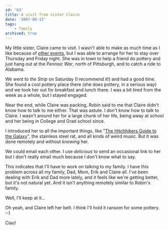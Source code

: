 ```yaml
---
id: '63'
title: A visit from sister Claire
date: '2007-08-13'
tags:
    - family
archived: true
---
```


My little sister, Claire came to visit. I wasn't able to make as much time as
I like because of [other events](/auf-wiedersehen-oma/), but I was able to
arrange for her to stay over Thursday and Friday night. She was in town to
help a friend do pottery and just hang out at the _Pennsic War_, north of
Pittsburgh, and to catch a ride to Alabama.

We went to _the Strip_ on Saturday (I recommend it!) and had a good time. She
found a cool pottery place there (she does pottery, in a serious way) and we
took her out for breakfast and lunch there. I was a bit tired from the week as
a whole, but I stayed engaged.

Near the end, while Claire was packing, Robin said to me that Claire didn't
know how to talk to me either. That was astute. I don't know how to talk to
Claire. I wasn't around her for a large chunk of her life, being away at
school and her being in College and Grad school since.

I introduced her to all the important things, like
"[The Hitchhikers Guide to the Galaxy](http://en.wikipedia.org/wiki/The_Hitchhiker's_Guide_to_the_Galaxy)",
the stainless steel rat, and all kinds of weird music. But it was done
remotely and without _knowing_ her.

We could email each other. I use _delicious_ to send an occasional link to her
but I don't really email much because I don't know what to say.

This indicates that I'll have to work on talking to my family. I have this
problem across all my family, Dad, Mom, Erik and Claire all. I've been dealing
with Erik and Dad more lately, and it feels like we're getting better, but
it's not natural yet. And it isn't anything remotely similar to Robin's
family.

Well, I'll keep at it…

Oh yeah, and Claire left her belt. I think I'll hold it ransom for some
pottery. :-)

Ciao!
